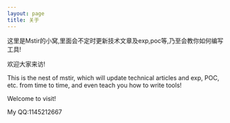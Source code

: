 ```yaml
---
layout: page
title: 关于
---
```


这里是Mstir的小窝,里面会不定时更新技术文章及exp,poc等,乃至会教你如何编写工具!

欢迎大家来访!

This is the nest of mstir, which will update technical articles and exp, POC, etc. from time to time, and even teach you how to write tools!

Welcome to visit!

My QQ:1145212667
